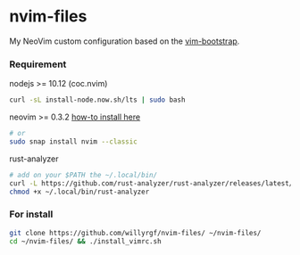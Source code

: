 nvim-files
========

My NeoVim custom configuration based on the [vim-bootstrap](https://github.com/avelino/vim-bootstrap).

### Requirement
nodejs >= 10.12 (coc.nvim)
```sh
curl -sL install-node.now.sh/lts | sudo bash
```

neovim >= 0.3.2 [how-to install here](https://github.com/neovim/neovim/wiki/Installing-Neovim)
```sh
# or
sudo snap install nvim --classic
```

rust-analyzer
```sh
# add on your $PATH the ~/.local/bin/
curl -L https://github.com/rust-analyzer/rust-analyzer/releases/latest/download/rust-analyzer-linux -o ~/.local/bin/rust-analyzer
chmod +x ~/.local/bin/rust-analyzer
```

### For install
```sh
git clone https://github.com/willyrgf/nvim-files/ ~/nvim-files/
cd ~/nvim-files/ && ./install_vimrc.sh
```
